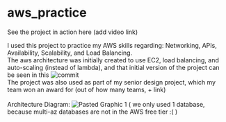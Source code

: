 # aws_practice
See the project in action here (add video link)

I used this project to practice my AWS skills regarding: Networking, APIs, Availability, Scalability, and Load Balancing.
<br>
The aws architecture was initially created to use EC2, load balancing, and auto-scaling (instead of lambda), and that initial version of the project can be seen in this ![commit](https://github.com/willyg23/aws_practice/tree/0b378fe346bea511106ac5d708a35b9d16e65bdc)
<br>
The project was also used as part of my senior design project, which my team won an award for (out of how many teams, + link)
<br>
<br>
Architecture Diagram:
![Pasted Graphic 1](https://github.com/user-attachments/assets/52bfd532-addc-4aa2-8355-0879f1cc28e9)
( we only used 1 database, because multi-az databases are not in the AWS free tier :( )
